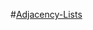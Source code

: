 #[Adjacency-Lists](https://docs.aws.amazon.com/amazondynamodb/latest/developerguide/bp-adjacency-graphs.html#bp-adjacency-lists)

